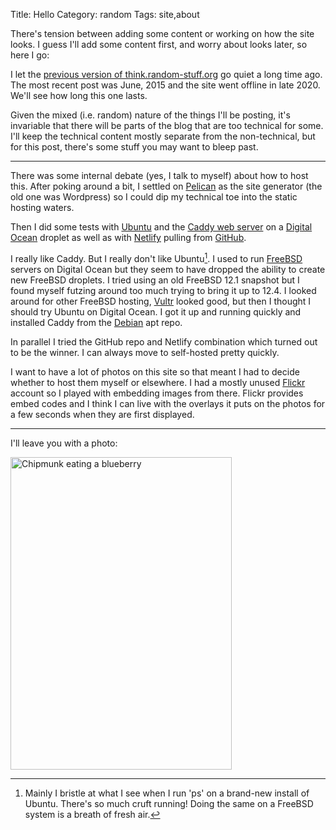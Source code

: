 Title: Hello
Category: random
Tags: site,about

There's tension between adding some content or working on how the site
looks. I guess I'll add some content first, and worry about looks
later, so here I go:

I let the [previous version of
think.random-stuff.org](https://web.archive.org/web/20201124054151/https://think.random-stuff.org/
"Internet Archive copy of think") go quiet a long
time ago. The most recent post was June, 2015 and the site went
offline in late 2020. We'll see how long this one lasts.

Given the mixed (i.e. random) nature of the things I'll be posting,
it's invariable that there will be parts of the blog that are too
technical for some. I'll keep the technical content mostly separate
from the non-technical, but for this post, there's some stuff you may
want to bleep past.

-------------------------------------------------------------------------------

There was some internal debate (yes, I talk to myself) about how to
host this. After poking around a bit, I settled on [Pelican](https://getpelican.com) as the site
generator (the old one was Wordpress) so I could dip my technical toe
into the static hosting waters.

Then I did some tests with [Ubuntu](https://ubuntu.com) and the [Caddy web server](https://caddyserver.com) on a
[Digital Ocean](https://www.digitalocean.com) droplet as well as  with [Netlify](https://www.netlify.com) pulling from [GitHub](https://github.com).

I really like Caddy. But I really don't like Ubuntu[^1]. I used to run
[FreeBSD](https://www.freebsd.org) servers on Digital Ocean but they seem to have dropped the
ability to create new FreeBSD droplets. I tried using an old FreeBSD
12.1 snapshot but I found myself futzing around too much trying to
bring it up to 12.4. I looked around for other FreeBSD hosting, [Vultr](https://www.vultr.com)
looked good, but then I thought I should try Ubuntu on Digital
Ocean. I got it up and running quickly and installed Caddy from the
[Debian](https://www.debian.org) apt repo.

In parallel I tried the GitHub repo and Netlify combination which
turned out to be the winner. I can always move to self-hosted pretty
quickly.

I want to have a lot of photos on this site so that meant I had to decide
whether to host them myself or elsewhere. I had a mostly unused
[Flickr](https://www.flickr.com) account so I played with embedding images from there. Flickr
provides embed codes and I think I can live with the overlays it puts
on the photos for a few seconds when they are first displayed.

[^1]: Mainly I bristle at what I see when I run 'ps' on a brand-new
install of Ubuntu. There's so much cruft running! Doing the same on a
FreeBSD system is a breath of fresh air.

-------------------------------------------------------------------------------

I'll leave you with a photo:


<a data-flickr-embed="true"
href="https://www.flickr.com/photos/allandoyle/52182937488/in/datetaken-public/"
title="Chipmunk eating a blueberry"><img
src="https://live.staticflickr.com/65535/52182937488_74cd08f9a1.jpg"
width="354" height="500" alt="Chipmunk eating a blueberry"></a><script
async src="//embedr.flickr.com/assets/client-code.js"
charset="utf-8"></script>
